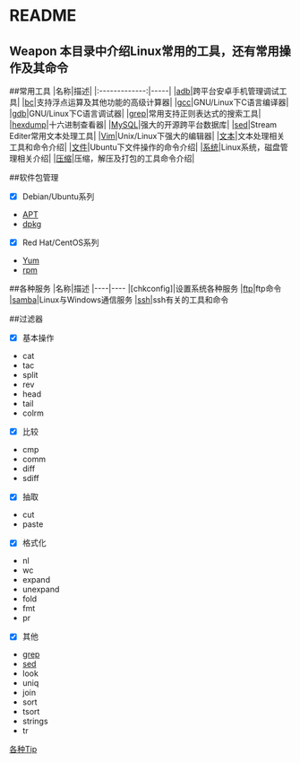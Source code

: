 README
======
Weapon
本目录中介绍Linux常用的工具，还有常用操作及其命令
------
##常用工具
|名称|描述|
|:-------------:|-----|
|[adb](adb.md)|跨平台安卓手机管理调试工具|
|[bc](bc.md)|支持浮点运算及其他功能的高级计算器|
|[gcc](gcc.md)|GNU/Linux下C语言编译器|
|[gdb](gdb.md)|GNU/Linux下C语言调试器|
|[grep](grep.md)|常用支持正则表达式的搜索工具|
|[hexdump](hexdump.md)|十六进制查看器|
|[MySQL](mysql.md)|强大的开源跨平台数据库|
|[sed](sed.md)|Stream Editer常用文本处理工具|
|[Vim](vim.md)|Unix/Linux下强大的编辑器|
|[文本](Text.md)|文本处理相关工具和命令介绍|
|[文件](File.md)|Ubuntu下文件操作的命令介绍|
|[系统](System.md)|Linux系统，磁盘管理相关介绍|
|[压缩](Compress.md)|压缩，解压及打包的工具命令介绍|

##软件包管理
- [x] Debian/Ubuntu系列
* [APT](APT.md)
* [dpkg](dpkg)
- [x] Red Hat/CentOS系列
* [Yum](Yum.md)
* [rpm](rpm.md)

##各种服务
|名称|描述
|----|----
|[chkconfig]|设置系统各种服务
|[ftp](ftp)|ftp命令
|[samba](samba)|Linux与Windows通信服务
|[ssh](ssh)|ssh有关的工具和命令

##过滤器
- [x] 基本操作
* cat
* tac
* split
* rev
* head
* tail
* colrm
- [x] 比较
* cmp
* comm
* diff
* sdiff
- [x] 抽取
* cut
* paste
- [x] 格式化
* nl
* wc
* expand
* unexpand
* fold
* fmt
* pr
- [x] 其他
* [grep](grep.md)
* [sed](sed.md)
* look
* uniq
* join
* sort
* tsort
* strings
* tr

[各种Tip](Tips.md)
